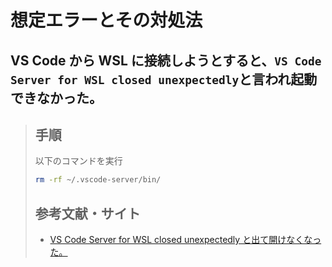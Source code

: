 # 想定エラーとその対処法

## VS Code から WSL に接続しようとすると、`VS Code Server for WSL closed unexpectedly`と言われ起動できなかった。

> ## 手順
>
> 以下のコマンドを実行
>
> ```bash
> rm -rf ~/.vscode-server/bin/
> ```
>
> ## 参考文献・サイト
>
> - [VS Code Server for WSL closed unexpectedly と出て開けなくなった。](https://ginpen.com/2021/09/25/vs-code-server-fow-swl-closed-unexpectedly/)
